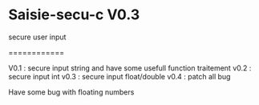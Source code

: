 Saisie-secu-c V0.3
=============

secure user input

============

V0.1 : secure input string and have some usefull function traitement
v0.2 : secure input int
v0.3 : secure input float/double
v0.4 : patch all bug


Have some bug with floating numbers
